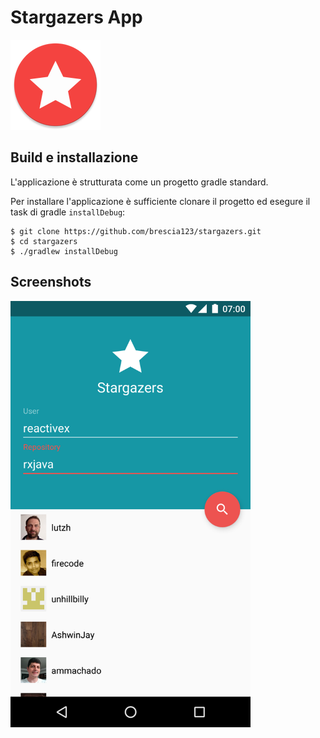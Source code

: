 # Stargazers App

![Icon](https://github.com/brescia123/stargazers/blob/master/app/src/main/res/mipmap-xxhdpi/ic_launcher.png)

## Build e installazione

L'applicazione è strutturata come un progetto gradle standard.

Per installare l'applicazione è sufficiente clonare il progetto ed esegure il task di gradle `installDebug`:

 ```
 $ git clone https://github.com/brescia123/stargazers.git
 $ cd stargazers
 $ ./gradlew installDebug
 ```
 
## Screenshots

<img src="https://github.com/brescia123/stargazers/blob/master/screenshot-main.png" width="384">
